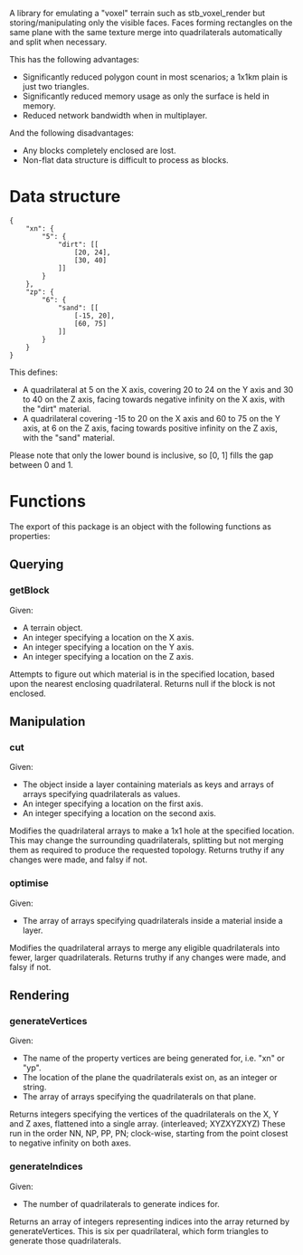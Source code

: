A library for emulating a "voxel" terrain such as stb_voxel_render but storing/manipulating only the visible faces.
Faces forming rectangles on the same plane with the same texture merge into quadrilaterals automatically and split when necessary.

This has the following advantages:

- Significantly reduced polygon count in most scenarios; a 1x1km plain is just two triangles.
- Significantly reduced memory usage as only the surface is held in memory.
- Reduced network bandwidth when in multiplayer.

And the following disadvantages:

- Any blocks completely enclosed are lost.
- Non-flat data structure is difficult to process as blocks.

# Data structure

    {
		"xn": {
			"5": {
				"dirt": [[
					[20, 24],
					[30, 40]
				]]
			}
		},
		"zp": {
			"6": {
				"sand": [[
					[-15, 20],
					[60, 75]
				]]
			}
		}
	}
	
This defines:

- A quadrilateral at 5 on the X axis, covering 20 to 24 on the Y axis and 30 to 40 on the Z axis, facing towards negative infinity on the X axis, with the "dirt" material.
- A quadrilateral covering -15 to 20 on the X axis and 60 to 75 on the Y axis, at 6 on the Z axis, facing towards positive infinity on the Z axis, with the "sand" material.
 
Please note that only the lower bound is inclusive, so [0, 1] fills the gap between 0 and 1.

# Functions

The export of this package is an object with the following functions as properties:

## Querying

### getBlock

Given:

- A terrain object.
- An integer specifying a location on the X axis.
- An integer specifying a location on the Y axis.
- An integer specifying a location on the Z axis.

Attempts to figure out which material is in the specified location, based upon the nearest enclosing quadrilateral.
Returns null if the block is not enclosed.

## Manipulation

### cut

Given:

- The object inside a layer containing materials as keys and arrays of arrays specifying quadrilaterals as values.
- An integer specifying a location on the first axis.
- An integer specifying a location on the second axis.

Modifies the quadrilateral arrays to make a 1x1 hole at the specified location.
This may change the surrounding quadrilaterals, splitting but not merging them as required to produce the requested topology.
Returns truthy if any changes were made, and falsy if not.

### optimise

Given:

- The array of arrays specifying quadrilaterals inside a material inside a layer.

Modifies the quadrilateral arrays to merge any eligible quadrilaterals into fewer, larger quadrilaterals.
Returns truthy if any changes were made, and falsy if not.

## Rendering

### generateVertices

Given:

- The name of the property vertices are being generated for, i.e. "xn" or "yp".
- The location of the plane the quadrilaterals exist on, as an integer or string.
- The array of arrays specifying the quadrilaterals on that plane.

Returns integers specifying the vertices of the quadrilaterals on the X, Y and Z axes, flattened into a single array.  (interleaved; XYZXYZXYZ)
These run in the order NN, NP, PP, PN; clock-wise, starting from the point closest to negative infinity on both axes.

### generateIndices

Given:

- The number of quadrilaterals to generate indices for.

Returns an array of integers representing indices into the array returned by generateVertices.
This is six per quadrilateral, which form triangles to generate those quadrilaterals.
